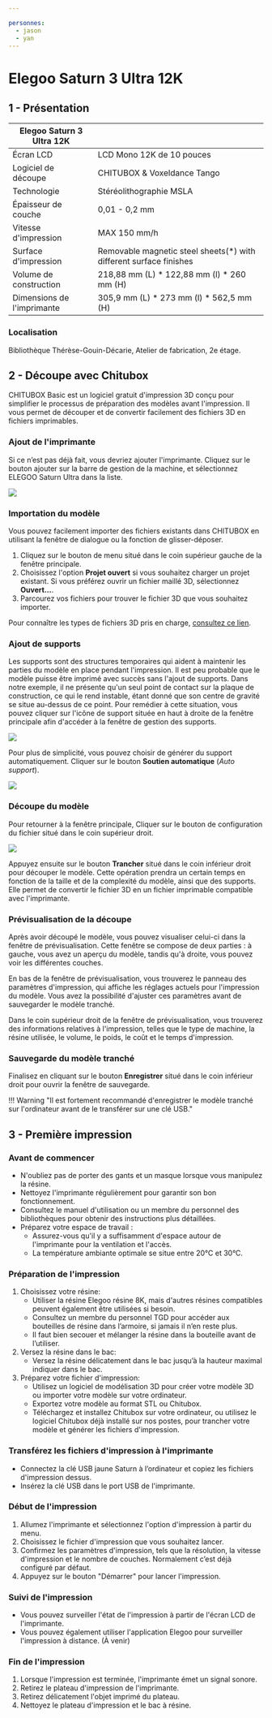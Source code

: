```yaml
---

personnes:
  - jason
  - yan
---
```


# Elegoo Saturn 3 Ultra 12K

## 1 - Présentation

| Elegoo Saturn 3 Ultra 12K||
|-----|-----|
|Écran LCD|	LCD Mono 12K de 10 pouces|
|Logiciel de découpe| CHITUBOX & Voxeldance Tango|
|Technologie| Stéréolithographie MSLA|
|Épaisseur de couche| 0,01 - 0,2 mm|
|Vitesse d'impression| MAX 150 mm/h|
|Surface d'impression| Removable magnetic steel sheets(*) with different surface finishes|
|Volume de construction| 218,88 mm (L) * 122,88 mm (l) * 260 mm (H)|
|Dimensions de l'imprimante| 305,9 mm (L) * 273 mm (l) * 562,5 mm (H)|

### Localisation

Bibliothèque Thérèse-Gouin-Décarie, Atelier de fabrication, 2e étage.

## 2 - Découpe avec Chitubox

CHITUBOX Basic est un logiciel gratuit d'impression 3D conçu pour simplifier le processus de préparation des modèles avant l'impression. Il vous permet de découper et de convertir facilement des fichiers 3D en fichiers imprimables.

### Ajout de l'imprimante

Si ce n’est pas déjà fait, vous devriez ajouter l'imprimante. Cliquez sur le bouton ajouter sur la barre de gestion de la machine, et sélectionnez ELEGOO Saturn Ultra dans la liste.

![](../../assets/images/creatives/chitubox-1.png)

### Importation du modèle

Vous pouvez facilement importer des fichiers existants dans CHITUBOX en utilisant la fenêtre de dialogue ou la fonction de glisser-déposer. 

1. Cliquez sur le bouton de menu situé dans le coin supérieur gauche de la fenêtre principale.
2. Choisissez l'option **Projet ouvert** si vous souhaitez charger un projet existant. Si vous préférez ouvrir un fichier maillé 3D, sélectionnez **Ouvert...**.
3. Parcourez vos fichiers pour trouver le fichier 3D que vous souhaitez importer.

Pour connaître les types de fichiers 3D pris en charge, [consultez ce lien](https://manual.chitubox.com/en-US/docs/chitubox-basic/latest/introduction#supported-file-formats).

### Ajout de supports

Les supports sont des structures temporaires qui aident à maintenir les parties du modèle en place pendant l'impression.
Il est peu probable que le modèle puisse être imprimé avec succès sans l'ajout de supports. Dans notre exemple, il ne présente qu'un seul point de contact sur la plaque de construction, ce qui le rend instable, étant donné que son centre de gravité se situe au-dessus de ce point. Pour remédier à cette situation, vous pouvez cliquer sur l'icône de support située en haut à droite de la fenêtre principale afin d'accéder à la fenêtre de gestion des supports. 

![](../../assets/images/creatives/chitubox-2.png)

Pour plus de simplicité, vous pouvez choisir de générer du support automatiquement. Cliquer sur le bouton **Soutien automatique** (*Auto support*).

![](../../assets/images/creatives/chitubox-3.png)

### Découpe du modèle

Pour retourner à la fenêtre principale, Cliquer sur le bouton de configuration du fichier situé dans le coin supérieur droit.

![](../../assets/images/creatives/chitubox-4.png)

Appuyez ensuite sur le bouton **Trancher** situé dans le coin inférieur droit pour découper le modèle. Cette opération prendra un certain temps en fonction de la taille et de la complexité du modèle, ainsi que des supports. Elle permet de convertir le fichier 3D en un fichier imprimable compatible avec l'imprimante.

### Prévisualisation de la découpe

Après avoir découpé le modèle, vous pouvez visualiser celui-ci dans la fenêtre de prévisualisation. Cette fenêtre se compose de deux parties : à gauche, vous avez un aperçu du modèle, tandis qu'à droite, vous pouvez voir les différentes couches.

En bas de la fenêtre de prévisualisation, vous trouverez le panneau des paramètres d'impression, qui affiche les réglages actuels pour l'impression du modèle. Vous avez la possibilité d'ajuster ces paramètres avant de sauvegarder le modèle tranché.

Dans le coin supérieur droit de la fenêtre de prévisualisation, vous trouverez des informations relatives à l'impression, telles que le type de machine, la résine utilisée, le volume, le poids, le coût et le temps d'impression.

### Sauvegarde du modèle tranché

Finalisez en cliquant sur le bouton **Enregistrer** situé dans le coin inférieur droit pour ouvrir la fenêtre de sauvegarde.

!!! Warning "Il est fortement recommandé d'enregistrer le modèle tranché sur l'ordinateur avant de le transférer sur une clé USB."

## 3 - Première impression

### Avant de commencer

- N'oubliez pas de porter des gants et un masque lorsque vous manipulez la résine.
- Nettoyez l'imprimante régulièrement pour garantir son bon fonctionnement.
- Consultez le manuel d'utilisation ou un membre du personnel des bibliothèques pour obtenir des instructions plus détaillées.
- Préparez votre espace de travail :
    - Assurez-vous qu'il y a suffisamment d'espace autour de l'imprimante pour la ventilation et l'accès.
    - La température ambiante optimale se situe entre 20°C et 30°C.

### Préparation de l'impression

1. Choisissez votre résine:
    - Utiliser la résine Elegoo résine 8K, mais d'autres résines compatibles peuvent également être utilisées si besoin.
    - Consultez un membre du personnel TGD pour accéder aux bouteilles de résine dans l’armoire, si jamais il n’en reste plus.
    - Il faut bien secouer et mélanger la résine dans la bouteille avant de l’utiliser.
2. Versez la résine dans le bac:
    - Versez la résine délicatement dans le bac jusqu’à la hauteur maximal indiquer dans le bac.
3. Préparez votre fichier d'impression:
    - Utilisez un logiciel de modélisation 3D pour créer votre modèle 3D ou importer votre modèle sur votre ordinateur.
    - Exportez votre modèle au format STL ou Chitubox.
    - Téléchargez et installez Chitubox sur votre ordinateur, ou utilisez le logiciel Chitubox déjà installé sur nos postes, pour trancher votre modèle et générer les fichiers d'impression.

### Transférez les fichiers d'impression à l'imprimante

- Connectez la clé USB jaune Saturn à l’ordinateur et copiez les fichiers d'impression dessus.
- Insérez la clé USB dans le port USB de l'imprimante.

### Début de l'impression

1. Allumez l'imprimante et sélectionnez l'option d'impression à partir du menu.
2. Choisissez le fichier d'impression que vous souhaitez lancer.
3. Confirmez les paramètres d'impression, tels que la résolution, la vitesse d'impression et le nombre de couches. Normalement c’est déjà configuré par défaut.
4. Appuyez sur le bouton "Démarrer" pour lancer l'impression.

### Suivi de l'impression

- Vous pouvez surveiller l'état de l'impression à partir de l'écran LCD de l'imprimante.
- Vous pouvez également utiliser l'application Elegoo pour surveiller l'impression à distance. (À venir)

### Fin de l'impression

1. Lorsque l'impression est terminée, l'imprimante émet un signal sonore.
2. Retirez le plateau d'impression de l'imprimante.
3. Retirez délicatement l'objet imprimé du plateau.
4. Nettoyez le plateau d'impression et le bac à résine.